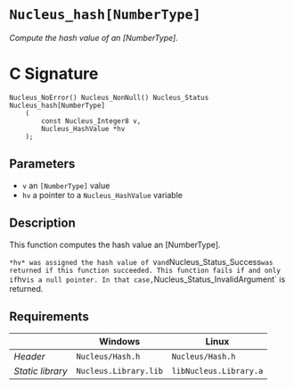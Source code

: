 # `Nucleus_hash[NumberType]`
*Compute the hash value of an [NumberType].*

# C Signature
```
Nucleus_NoError() Nucleus_NonNull() Nucleus_Status
Nucleus_hash[NumberType]
    (
        const Nucleus_Integer8 v,
        Nucleus_HashValue *hv
    );
```

## Parameters
- `v` an `[NumberType]` value
- `hv` a pointer to a `Nucleus_HashValue` variable

## Description
This function computes the hash value an [NumberType].

`*hv* was assigned the hash value of `v` and `Nucleus_Status_Success` was returned if this function succeeded.
This function fails if and only if `hv` is a null pointer.
In that case, `Nucleus_Status_InvalidArgument` is returned.

## Requirements

|                      | Windows                                         | Linux                                           |
|----------------------|-------------------------------------------------|-------------------------------------------------|
| *Header*             | `Nucleus/Hash.h`                                | `Nucleus/Hash.h`                                |
| *Static library*     | `Nucleus.Library.lib`                           | `libNucleus.Library.a`                          |
